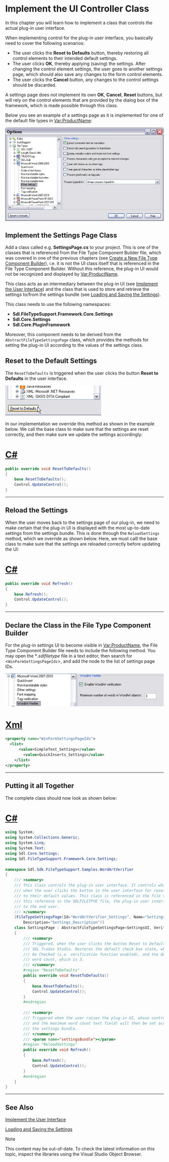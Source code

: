 Implement the UI Controller Class
===

In this chapter you will learn how to implement a class that controls the actual plug-in user interface.

When implementing control for the plug-in user interface, you basically need to cover the following scenarios:

* The user clicks the **Reset to Defaults** button, thereby restoring all control elements to their intended default settings.
* The user clicks **OK**, thereby applying (saving) the settings.
After changing the control element settings, the user goes to another settings page, which should also save any changes to the form control elements.
* The user clicks the **Cancel** button, any changes to the control settings should be discarded.

A settings page does not implement its own **OK**, **Cancel**, **Reset** buttons, but will rely on the control elements that are provided by the dialog box of the framework, which is made possible through this class.

Below you see an example of a settings page as it is implemented for one of the default file types in <Var:ProductName>:

![SampleSettingsPage](images/SampleSettingsPage.jpg)

Implement the Settings Page Class
--

Add a class called e.g. **SettingsPage.cs** to your project. This is one of the classes that is referenced from the File Type Component Builder file, which was covered in one of the previous chapters (see [Create a New File Type Component Builder](create_new_file_type_component_builder.md)), i.e. it is not the UI class itself that is referenced in the File Type Component Builder. Without this reference, the plug-in UI would not be recognized and displayed by <Var:ProductName>.

This class acts as an intermediary between the plug-in UI (see [Implement the User Interface](implement_the_user_interface_bil.md)) and the class that is used to store and retrieve the settings to/from the settings bundle (see [Loading and Saving the Settings](loading_and_saving_the_settings_bil.md)).

This class needs to use the following namespaces:

* **Sdl.FileTypeSupport.Framework.Core.Settings**
* **Sdl.Core.Settings**
* **Sdl.Core.PluginFramework**

Moreover, this component needs to be derived from the ```AbstractFileTypeSettingsPage``` class, which provides the methods for setting the plug-in UI according to the values of the settings class.

Reset to the Default Settings
--

The ```ResetToDefaults``` is triggered when the user clicks the button **Reset to Defaults** in the user interface.

![reset_to_defaults](images/reset_to_defaults.jpg)

In our implementation we override this method as shown in the example below. We call the base class to make sure that the settings are reset correctly, and then make sure we update the settings accordingly:

# [C#](#tab/tabid-1)
```cs
public override void ResetToDefaults()
{
    base.ResetToDefaults();
    Control.UpdateControl();
}
```
***

Reload the Settings
--

When the user moves back to the settings page of our plug-in, we need to make certain that the plug-in UI is displayed with the most up-to-date settings from the settings bundle. This is done through the ```ReloadSettings``` method, which we override as shown below. Here, we must calll the base class to make sure that the settings are reloaded correctly before updating the UI:

# [C#](#tab/tabid-2)
```cs
public override void Refresh()
{
    base.Refresh();
    Control.UpdateControl();
}
```
***

Declare the Class in the File Type Component Builder
--

For the plug-in settings UI to become visible in <Var:ProductName>, the File Type Component Builder file needs to include the following method. You may open the **.sdlfiletype* file in a text editor, then search for <```WinFormSettingsPageIds```>, and add the node to the list of settings page IDs.

![excel_verifier_simplified_gui](images/excel_verifier_simplified_gui.jpg)

# [Xml](#tab/tabid-3)
```xml
<property name="WinFormSettingsPageIds">
  <list>
      <value>SimpleText_Settings</value>
        <value>QuickInserts_Settings</value>
    </list>
</property>
```
***

Putting it all Together
--

The complete class should now look as shown below:

# [C#](#tab/tabid-4)
```cs
using System;
using System.Collections.Generic;
using System.Linq;
using System.Text;
using Sdl.Core.Settings;
using Sdl.FileTypeSupport.Framework.Core.Settings;

namespace Sdl.Sdk.FileTypeSupport.Samples.WordArtVerifier
{
    /// <summary>
    /// This class controls the plug-in user interface. It controls what happens, for example,
    /// when the user clicks the button in the user interface for resetting the control elements
    /// to their default values. This class is referenced in the file type definition. Without
    /// this reference in the SDLFILETPYE file, the plug-in user interface would not be available
    /// to the end user.
    /// </summary>
    [FileTypeSettingsPage(Id="WordArtVerifier_Settings", Name="Settings_Name",
        Description="Settings_Description")]
    class SettingsPage : AbstractFileTypeSettingsPage<SettingsUI, VerifierSettings>
    {
        /// <summary>
        /// Triggered, when the user clicks the button Reset to Defaults button in 
        /// SDL Trados Studio. Restores the default check box state, which should
        /// be Checked (i.e. verification function enabled), and the default maximum
        /// word count, which is 3.
        /// </summary>
        #region "ResetToDefaults"
        public override void ResetToDefaults()
        {
            base.ResetToDefaults();
            Control.UpdateControl();
        }
        #endregion

        /// <summary>
        /// Triggered when the user raises the plug-in UI, whose controls (in this case the check box
        /// and the maximum word count text field) will then be set according to the values stored in 
        /// the settings bundle.
        /// </summary>
        /// <param name="settingsBundle"></param>
        #region "ReloadSettings"
        public override void Refresh()
        {
            base.Refresh();
            Control.UpdateControl();
        }
        #endregion
    }
}
```
***

See Also
--



[Implement the User Interface](implement_the_user_interface_bil.md)

[Loading and Saving the Settings](loading_and_saving_the_settings_bil.md)

>[!NOTE]
>
> This content may be out-of-date. To check the latest information on this topic, inspect the libraries using the Visual Studio Object Browser.